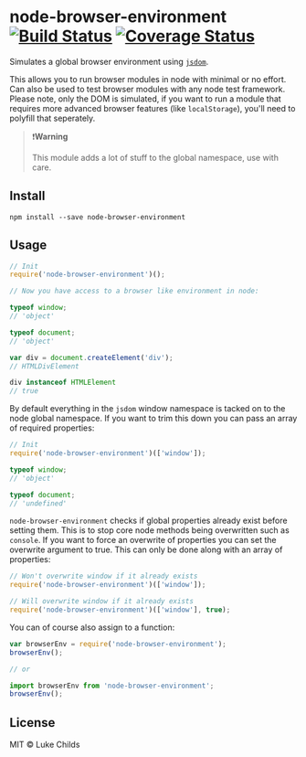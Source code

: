 # node-browser-environment [![Build Status](https://travis-ci.org/lukechilds/node-browser-environment.svg?branch=master)](https://travis-ci.org/lukechilds/node-browser-environment) [![Coverage Status](https://coveralls.io/repos/github/lukechilds/node-browser-environment/badge.svg?branch=master)](https://coveralls.io/github/lukechilds/node-browser-environment?branch=master)

Simulates a global browser environment using [`jsdom`](https://github.com/tmpvar/jsdom).

This allows you to run browser modules in node with minimal or no effort. Can also be used to test browser modules with any node test framework. Please note, only the DOM is simulated, if you want to run a module that requires more advanced browser features (like `localStorage`), you'll need to polyfill that seperately.

> ❗️**Warning**
>
> This module adds a lot of stuff to the global namespace, use with care.

## Install

```shell
npm install --save node-browser-environment
```

## Usage

```js
// Init
require('node-browser-environment')();

// Now you have access to a browser like environment in node:

typeof window;
// 'object'

typeof document;
// 'object'

var div = document.createElement('div');
// HTMLDivElement

div instanceof HTMLElement
// true
```

By default everything in the `jsdom` window namespace is tacked on to the node global namespace. If you want to trim this down you can pass an array of required properties:

```js
// Init
require('node-browser-environment')(['window']);

typeof window;
// 'object'

typeof document;
// 'undefined'
```

`node-browser-environment` checks if global properties already exist before setting them. This is to stop core node methods being overwritten such as `console`. If you want to force an overwrite of properties you can set the overwrite argument to true. This can only be done along with an array of properties:

```js
// Won't overwrite window if it already exists
require('node-browser-environment')(['window']);

// Will overwrite window if it already exists
require('node-browser-environment')(['window'], true);
```

You can of course also assign to a function:

```js
var browserEnv = require('node-browser-environment');
browserEnv();

// or

import browserEnv from 'node-browser-environment';
browserEnv();
```

## License

MIT © Luke Childs
